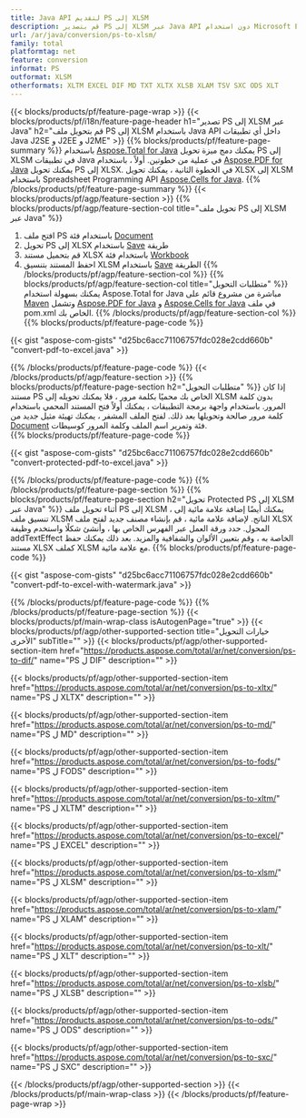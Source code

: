 ```yaml
---
title: Java API لتقديم PS إلى XLSM
description: قم بتصدير PS إلى XLSM عبر Java API دون استخدام Microsoft Excel أو Adobe Reader
url: /ar/java/conversion/ps-to-xlsm/
family: total
platformtag: net
feature: conversion
informat: PS
outformat: XLSM
otherformats: XLTM EXCEL DIF MD TXT XLTX XLSB XLAM TSV SXC ODS XLT
---
```

{{< blocks/products/pf/feature-page-wrap >}}
{{< blocks/products/pf/i18n/feature-page-header h1="تصدير PS إلى XLSM عبر Java" h2="قم بتحويل ملف PS إلى XLSM باستخدام Java API داخل أي تطبيقات Java J2SE و J2EE و J2ME" >}}
{{% blocks/products/pf/feature-page-summary %}}
باستخدام [Aspose.Total for Java](https://products.aspose.com/total/java/) يمكنك دمج ميزة تحويل PS إلى XLSM في تطبيقات Java في عملية من خطوتين. أولاً ، باستخدام [Aspose.PDF for Java](https://products.aspose.com/pdf/java/) يمكنك تحويل PS إلى XLSX. في الخطوة الثانية ، يمكنك تحويل XLSX إلى XLSM باستخدام Spreadsheet Programming API [Aspose.Cells for Java](https://products.aspose.com/cells/java/).
{{% /blocks/products/pf/feature-page-summary  %}}
{{< blocks/products/pf/agp/feature-section >}}
{{% blocks/products/pf/agp/feature-section-col title="تحويل ملف PS إلى XLSM عبر Java" %}}
1. افتح ملف PS باستخدام فئة [Document](https://apireference.aspose.com/pdf/java/com.aspose.pdf/Document)
2. تحويل PS إلى XLSX باستخدام [Save](https://apireference.aspose.com/pdf/java/com.aspose.pdf/Document#save-java.lang.String-com.aspose.pdf.SaveOptions- ) طريقة
3. قم بتحميل مستند XLSX باستخدام فئة [Workbook](https://apireference.aspose.com/cells/java/com.aspose.cells/Workbook)
4. احفظ المستند بتنسيق XLSM باستخدام [Save](https://apireference.aspose.com/cells/java/com.aspose.cells/workbook#save(java.lang.String%D8%8C%D9%AA20com.aspose.cells.%20SaveOptions)) الطريقة
{{% /blocks/products/pf/agp/feature-section-col %}}
{{% blocks/products/pf/agp/feature-section-col title="متطلبات التحويل" %}}
يمكنك بسهولة استخدام Aspose.Total for Java مباشرة من مشروع قائم على [Maven](https://repository.aspose.com/webapp/#/artifacts/browse/tree/General/repo/com/aspose/aspose-total) وتشمل [Aspose.PDF for Java](https://docs.aspose.com/pdf/java/installation/) و [Aspose.Cells for Java](https://docs.aspose.com/cells/java/installation/) في ملف pom.xml الخاص بك.
{{% /blocks/products/pf/agp/feature-section-col %}}
{{% blocks/products/pf/feature-page-code %}}

{{< gist "aspose-com-gists" "d25bc6acc71106757fdc028e2cdd660b" "convert-pdf-to-excel.java" >}}


{{% /blocks/products/pf/feature-page-code %}}
{{< /blocks/products/pf/agp/feature-section >}}
{{% blocks/products/pf/feature-page-section  h2="متطلبات التحويل" %}}
إذا كان مستند PS الخاص بك محميًا بكلمة مرور ، فلا يمكنك تحويله إلى XLSM بدون كلمة المرور. باستخدام واجهة برمجة التطبيقات ، يمكنك أولاً فتح المستند المحمي باستخدام كلمة مرور صالحة وتحويلها بعد ذلك. لفتح الملف المشفر ، يمكنك تهيئة مثيل جديد من [Document](https://apireference.aspose.com/pdf/java/com.aspose.pdf/Document#Document-java.lang.String-%20java.lang.String) فئة وتمرير اسم الملف وكلمة المرور كوسيطات.  
{{% blocks/products/pf/feature-page-code %}}

{{< gist "aspose-com-gists" "d25bc6acc71106757fdc028e2cdd660b" "convert-protected-pdf-to-excel.java" >}}

{{% /blocks/products/pf/feature-page-code  %}}
{{% /blocks/products/pf/feature-page-section %}}
{{% blocks/products/pf/feature-page-section  h2="تحويل Protected PS إلى XLSM عبر Java" %}}
أثناء تحويل ملف PS إلى XLSM ، يمكنك أيضًا إضافة علامة مائية إلى تنسيق ملف XLSM الناتج. لإضافة علامة مائية ، قم بإنشاء مصنف جديد لفتح ملف XLSX المحول. حدد ورقة العمل عبر الفهرس الخاص بها ، وأنشئ شكلًا واستخدم وظيفة addTextEffect الخاصة به ، وقم بتعيين الألوان والشفافية والمزيد. بعد ذلك يمكنك حفظ مستند XLSX كملف XLSM مع علامة مائية. 
{{% blocks/products/pf/feature-page-code %}}

{{< gist "aspose-com-gists" "d25bc6acc71106757fdc028e2cdd660b" "convert-pdf-to-excel-with-watermark.java" >}}

{{% /blocks/products/pf/feature-page-code  %}}
{{% /blocks/products/pf/feature-page-section %}}
{{< blocks/products/pf/main-wrap-class isAutogenPage="true" >}}
{{< blocks/products/pf/agp/other-supported-section title="خيارات التحويل الأخرى" subTitle="" >}}
{{< blocks/products/pf/agp/other-supported-section-item href="https://products.aspose.com/total/ar/net/conversion/ps-to-dif/" name="PS ل DIF" description="" >}}

{{< blocks/products/pf/agp/other-supported-section-item href="https://products.aspose.com/total/ar/net/conversion/ps-to-xltx/" name="PS ل XLTX" description="" >}}

{{< blocks/products/pf/agp/other-supported-section-item href="https://products.aspose.com/total/ar/net/conversion/ps-to-md/" name="PS ل MD" description="" >}}

{{< blocks/products/pf/agp/other-supported-section-item href="https://products.aspose.com/total/ar/net/conversion/ps-to-fods/" name="PS ل FODS" description="" >}}

{{< blocks/products/pf/agp/other-supported-section-item href="https://products.aspose.com/total/ar/net/conversion/ps-to-xltm/" name="PS ل XLTM" description="" >}}

{{< blocks/products/pf/agp/other-supported-section-item href="https://products.aspose.com/total/ar/net/conversion/ps-to-excel/" name="PS ل EXCEL" description="" >}}

{{< blocks/products/pf/agp/other-supported-section-item href="https://products.aspose.com/total/ar/net/conversion/ps-to-xlsm/" name="PS ل XLSM" description="" >}}

{{< blocks/products/pf/agp/other-supported-section-item href="https://products.aspose.com/total/ar/net/conversion/ps-to-xlam/" name="PS ل XLAM" description="" >}}

{{< blocks/products/pf/agp/other-supported-section-item href="https://products.aspose.com/total/ar/net/conversion/ps-to-xlt/" name="PS ل XLT" description="" >}}

{{< blocks/products/pf/agp/other-supported-section-item href="https://products.aspose.com/total/ar/net/conversion/ps-to-xlsb/" name="PS ل XLSB" description="" >}}

{{< blocks/products/pf/agp/other-supported-section-item href="https://products.aspose.com/total/ar/net/conversion/ps-to-ods/" name="PS ل ODS" description="" >}}

{{< blocks/products/pf/agp/other-supported-section-item href="https://products.aspose.com/total/ar/net/conversion/ps-to-sxc/" name="PS ل SXC" description="" >}}


{{< /blocks/products/pf/agp/other-supported-section >}}
{{< /blocks/products/pf/main-wrap-class >}}
{{< /blocks/products/pf/feature-page-wrap >}}